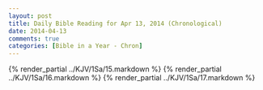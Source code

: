 ```yaml
---
layout: post
title: Daily Bible Reading for Apr 13, 2014 (Chronological)
date: 2014-04-13
comments: true
categories: [Bible in a Year - Chron]
---
```

{% render_partial ../KJV/1Sa/15.markdown %}
{% render_partial ../KJV/1Sa/16.markdown %}
{% render_partial ../KJV/1Sa/17.markdown %}
